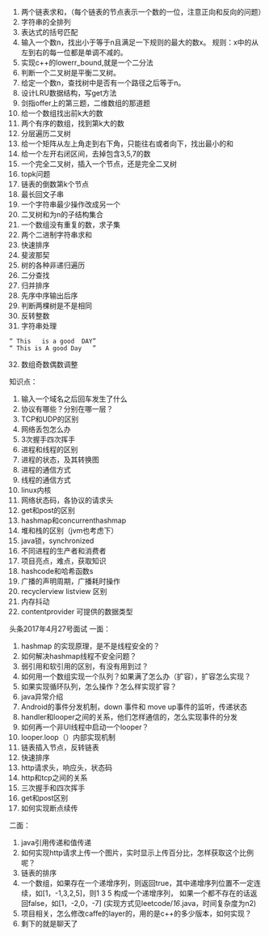 1. 两个链表求和，（每个链表的节点表示一个数的一位，注意正向和反向的问题）
2. 字符串的全排列
3. 表达式的括号匹配
4. 输入一个数n，找出小于等于n且满足一下规则的最大的数x。
规则：x中的从左到右的每一位都是单调不减的。
5. 实现c++的lowerr_bound,就是一个二分法
6. 判断一个二叉树是平衡二叉树。
7. 给定一个数n，查找树中是否有一个路径之后等于n。
8. 设计LRU数据结构，写get方法
9. 剑指offer上的第三题，二维数组的那道题
10. 给一个数组找出前k大的数
11. 两个有序的数组，找到第k大的数
12. 分层遍历二叉树
13. 给一个矩阵从左上角走到右下角，只能往右或者向下，找出最小的和
14. 给一个左开右闭区间，去掉包含3,5,7的数
15. 一个完全二叉树，插入一个节点，还是完全二叉树
16. topk问题
17. 链表的倒数第k个节点
18. 最长回文子串
19. 一个字符串最少操作改成另一个
20. 二叉树和为n的子结构集合
21. 一个数组没有重复的数，求子集
22. 两个二进制字符串求和
23. 快速排序
24. 斐波那契
25. 树的各种非递归遍历
26. 二分查找
27. 归并排序
28. 先序中序输出后序
29. 判断两棵树是不是相同
30. 反转整数
31. 字符串处理
```
“ This   is a good  DAY”
“ This is A good Day   ”
```
32. 数组奇数偶数调整

知识点：
1. 输入一个域名之后回车发生了什么
2. 协议有哪些？分别在哪一层？
3. TCP和UDP的区别
4. 网络丢包怎么办
5. 3次握手四次挥手
6. 进程和线程的区别
7. 进程的状态，及其转换图
8. 进程的通信方式
9. 线程的通信方式
10. linux内核
11. 网络状态码，各协议的请求头
12. get和post的区别
13. hashmap和concurrenthashmap
14. 堆和栈的区别（jvm也考虑下）
15. java锁，synchronized
16. 不同进程的生产者和消费者
17. 项目亮点，难点，获取知识
18. hashcode和哈希函数s
19. 广播的声明周期，广播耗时操作
20. recyclerview  listview 区别
21. 内存抖动
22. contentprovider 可提供的数据类型

头条2017年4月27号面试
一面：
1. hashmap 的实现原理，是不是线程安全的？
2. 如何解决hashmap线程不安全问题？
3. 弱引用和软引用的区别，有没有用到过？
4. 如何用一个数组实现一个队列？如果满了怎么办（扩容），扩容怎么实现？
5. 如果实现循环队列，怎么操作？怎么样实现扩容？
6. java异常介绍
7. Android的事件分发机制，down 事件和 move up事件的监听，传递状态
8. handler和looper之间的关系，他们怎样通信的，怎么实现事件的分发
9. 如何再一个非UI线程中启动一个looper？
10. looper.loop（）内部实现机制
11. 链表插入节点，反转链表
12. 快速排序
13. http请求头，响应头，状态码
14. http和tcp之间的关系
15. 三次握手和四次挥手
16. get和post区别
17. 如何实现断点续传

二面：
1. java引用传递和值传递
2. 如何实现http请求上传一个图片，实时显示上传百分比，怎样获取这个比例呢？
3. 链表的排序
4. 一个数组，如果存在一个递增序列，则返回true，其中递增序列位置不一定连续，如[1，-1,3,2,5]，则1 3 5 构成一个递增序列，
如果一个都不存在的话返回false，如[1，-2,0，-7] (实现方式见leetcode/_16_.java，时间复杂度为n2)
5. 项目相关，怎么修改caffe的layer的，用的是c++的多少版本，如何实现？
6. 剩下的就是聊天了
